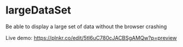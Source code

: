 # largeDataSet

Be able to display a large set of data without the browser crashing

Live demo: https://plnkr.co/edit/5tI6uC780cJACBSgAMQw?p=preview
